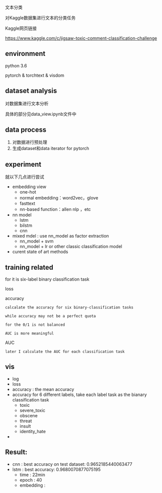 文本分类

对Kaggle数据集进行文本的分类任务

Kaggle网页链接

https://www.kaggle.com/c/jigsaw-toxic-comment-classification-challenge

## environment

python 3.6

pytorch & torchtext & visdom

## dataset analysis

对数据集进行文本分析

具体的部分见data_view.ipynb文件中

## data process

1. 对数据进行预处理
2. 生成dataset和data iterator for pytorch

## experiment
就以下几点进行尝试
- embedding view
    - one-hot
    - normal embedding：word2vec，glove
    - fasttext
    - nn-based function：allen nlp ，etc
- nn model
    - lstm
    - bilstm
    - cnn
- mixed mdel : use nn_model as factor extraction
    - nn_model + svm
    - nn_model + lr or other classic classification model
- curent state of art methods

## training related

for it is six-label binary classification task

loss

accuracy

    calcalate the accuracy for six binary-classification tasks

    while accuracy may not be a perfect quota

    for the 0/1 is not balanced

    AUC is more meaningful

AUC

    later I calculate the AUC for each classification task

## vis

- log
- loss
- accuracy : the mean accuracy
- accuracy for 6 different labels, take each label task as the bianary classification task
    - toxic
    - severe_toxic
    - obscene
    - threat
    - insult
    - identity_hate
-


## Result:
- cnn : best accuracy on test dataset: 0.9652185440063477
- lstm : best accuracy: 0.9680070877075195
    - time : 22min
    - epoch : 40
    - embedding :

